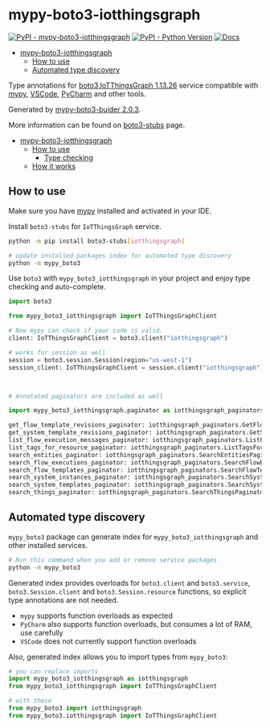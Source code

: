 # mypy-boto3-iotthingsgraph

[![PyPI - mypy-boto3-iotthingsgraph](https://img.shields.io/pypi/v/mypy-boto3-iotthingsgraph.svg?color=blue)](https://pypi.org/project/mypy-boto3-iotthingsgraph)
[![PyPI - Python Version](https://img.shields.io/pypi/pyversions/mypy-boto3-iotthingsgraph.svg?color=blue)](https://pypi.org/project/mypy-boto3-iotthingsgraph)
[![Docs](https://img.shields.io/readthedocs/mypy-boto3-builder.svg?color=blue)](https://mypy-boto3-builder.readthedocs.io/)

- [mypy-boto3-iotthingsgraph](#mypy-boto3-iotthingsgraph)
  - [How to use](#how-to-use)
  - [Automated type discovery](#automated-type-discovery)


Type annotations for
[boto3.IoTThingsGraph 1.13.26](https://boto3.amazonaws.com/v1/documentation/api/1.13.26/reference/services/iotthingsgraph.html#IoTThingsGraph) service
compatible with [mypy](https://github.com/python/mypy), [VSCode](https://code.visualstudio.com/),
[PyCharm](https://www.jetbrains.com/pycharm/) and other tools.

Generated by [mypy-boto3-buider 2.0.3](https://github.com/vemel/mypy_boto3_builder).

More information can be found on [boto3-stubs](https://pypi.org/project/boto3-stubs/) page.

- [mypy-boto3-iotthingsgraph](#mypy-boto3-iotthingsgraph)
  - [How to use](#how-to-use)
    - [Type checking](#type-checking)
  - [How it works](#how-it-works)

## How to use

Make sure you have [mypy](https://github.com/python/mypy) installed and activated in your IDE.

Install `boto3-stubs` for `IoTThingsGraph` service.

```bash
python -m pip install boto3-stubs[iotthingsgraph]

# update installed packages index for automated type discovery
python -m mypy_boto3
```

Use `boto3` with `mypy_boto3_iotthingsgraph` in your project and enjoy type checking and auto-complete.

```python
import boto3

from mypy_boto3_iotthingsgraph import IoTThingsGraphClient

# Now mypy can check if your code is valid.
client: IoTThingsGraphClient = boto3.client("iotthingsgraph")

# works for session as well
session = boto3.session.Session(region="us-west-1")
session_client: IoTThingsGraphClient = session.client("iotthingsgraph")



# Annotated paginators are included as well

import mypy_boto3_iotthingsgraph.paginator as iotthingsgraph_paginators

get_flow_template_revisions_paginator: iotthingsgraph_paginators.GetFlowTemplateRevisionsPaginator = client.get_paginator("get_flow_template_revisions")
get_system_template_revisions_paginator: iotthingsgraph_paginators.GetSystemTemplateRevisionsPaginator = client.get_paginator("get_system_template_revisions")
list_flow_execution_messages_paginator: iotthingsgraph_paginators.ListFlowExecutionMessagesPaginator = client.get_paginator("list_flow_execution_messages")
list_tags_for_resource_paginator: iotthingsgraph_paginators.ListTagsForResourcePaginator = client.get_paginator("list_tags_for_resource")
search_entities_paginator: iotthingsgraph_paginators.SearchEntitiesPaginator = client.get_paginator("search_entities")
search_flow_executions_paginator: iotthingsgraph_paginators.SearchFlowExecutionsPaginator = client.get_paginator("search_flow_executions")
search_flow_templates_paginator: iotthingsgraph_paginators.SearchFlowTemplatesPaginator = client.get_paginator("search_flow_templates")
search_system_instances_paginator: iotthingsgraph_paginators.SearchSystemInstancesPaginator = client.get_paginator("search_system_instances")
search_system_templates_paginator: iotthingsgraph_paginators.SearchSystemTemplatesPaginator = client.get_paginator("search_system_templates")
search_things_paginator: iotthingsgraph_paginators.SearchThingsPaginator = client.get_paginator("search_things")
```

## Automated type discovery

`mypy_boto3` package can generate index for `mypy_boto3_iotthingsgraph` and other installed services.

```bash
# Run this command when you add or remove service packages
python -m mypy_boto3
```

Generated index provides overloads for `boto3.client` and `boto3.service`,
`boto3.Session.client` and `boto3.Session.resource` functions,
so explicit type annotations are not needed.

- `mypy` supports function overloads as expected
- `PyCharm` also supports function overloads, but consumes a lot of RAM, use carefully
- `VSCode` does not currently support function overloads

Also, generated index allows you to import types from `mypy_boto3`:

```python
# you can replace imports
import mypy_boto3_iotthingsgraph as iotthingsgraph
from mypy_boto3_iotthingsgraph import IoTThingsGraphClient

# with these
from mypy_boto3 import iotthingsgraph
from mypy_boto3.iotthingsgraph import IoTThingsGraphClient
```